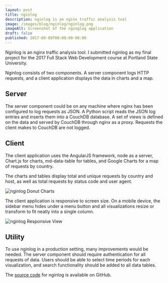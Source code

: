 ```yaml
---
layout: post
title: nginlog
description: nginlog is an nginx traffic analysis tool
image: /images/blog/nginlog/nginlog.png
imageAlt: Screenshot of the nginglog application
draft: false
published: 2017-09-09T00:00:00-08:00
---
```


Nginlog is an nginx traffic analysis tool. I submitted nginlog as my final project for the 2017
Full Stack Web Development course at Portland State University.

Nginlog consists of two components. A server component logs HTTP requests, and a
client application displays the data in charts and a map.

## Server

The server component could be on any machine where nginx has been configured to log
requests as JSON. A Python script reads the JSON log entries and inserts them
into a CouchDB database. A set of views is defined on the data and served by
CouchDB through nginx as a proxy. Requests the client makes to CouchDB are not
logged.

## Client

The client application uses the AngularJS framework, node as a server, Chart.js
for charts, md-data-table for tables, and Google Charts for a map of requests by
country.

The charts and tables display total and unique requests by country and host, as
well as total requests by status code and user agent.

![nginlog Donut Charts](/images/blog/nginlog/donuts.png)

The client application is responsive to screen size. On a mobile device, the
sidebar menu hides under a menu button and all visualizations resize or
transform to fit neatly into a single column.

![nginlog Responsive View](/images/blog/nginlog/responsive.png)

## Utility

To use nginlog in a production setting, many improvements would be needed. The
server component should require authentication for all requests of data. Users
should be able to select time periods for each visualization, and search
functionality should be added to all data tables.

The [source code](https://github.com/bgins/nginlog) for nginlog is available on GitHub.
